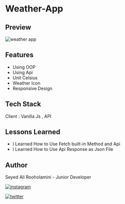 
# Weather-App


## Preview

![weather app](https://user-images.githubusercontent.com/93578837/151554920-2d71cfe9-9475-41ed-b9ac-29bd5a23d381.gif)



## Features

- Using OOP
- Using Api
- Unit Celsius
- Weather Icon
- Responsive Design


## Tech Stack

Client : Vanilla Js , API


## Lessons Learned

- I Learned How to Use Fetch built-in Method and Api
- I Learned How to Use Api Response as Json File
## Author

Seyed Ali Rooholamini - Junior Developer

[![instagram](https://img.shields.io/badge/instagram-0A66C2?style=for-the-badge&logo=linkedin&logoColor=white)](https://www.instagram.com/aliringo_80/)

[![twitter](https://img.shields.io/badge/twitter-1DA1F2?style=for-the-badge&logo=twitter&logoColor=white)](https://twitter.com/Ali_Rooholamini)
